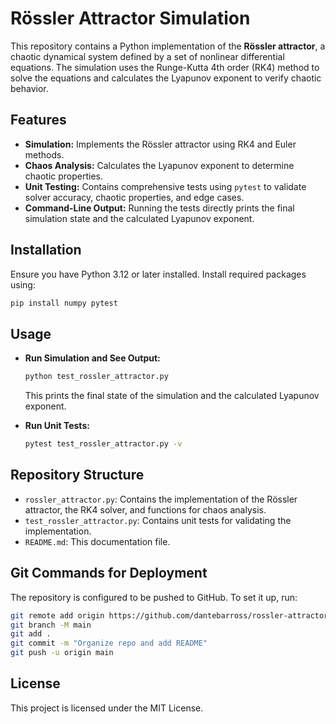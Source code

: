 # Rössler Attractor Simulation

This repository contains a Python implementation of the **Rössler attractor**, a chaotic dynamical system defined by a set of nonlinear differential equations. The simulation uses the Runge-Kutta 4th order (RK4) method to solve the equations and calculates the Lyapunov exponent to verify chaotic behavior.

## Features
- **Simulation:** Implements the Rössler attractor using RK4 and Euler methods.
- **Chaos Analysis:** Calculates the Lyapunov exponent to determine chaotic properties.
- **Unit Testing:** Contains comprehensive tests using `pytest` to validate solver accuracy, chaotic properties, and edge cases.
- **Command-Line Output:** Running the tests directly prints the final simulation state and the calculated Lyapunov exponent.

## Installation
Ensure you have Python 3.12 or later installed. Install required packages using:
```bash
pip install numpy pytest
```

## Usage
- **Run Simulation and See Output:**
  ```bash
  python test_rossler_attractor.py
  ```
  This prints the final state of the simulation and the calculated Lyapunov exponent.

- **Run Unit Tests:**
  ```bash
  pytest test_rossler_attractor.py -v
  ```

## Repository Structure
- `rossler_attractor.py`: Contains the implementation of the Rössler attractor, the RK4 solver, and functions for chaos analysis.
- `test_rossler_attractor.py`: Contains unit tests for validating the implementation.
- `README.md`: This documentation file.

## Git Commands for Deployment
The repository is configured to be pushed to GitHub. To set it up, run:
```bash
git remote add origin https://github.com/dantebarross/rossler-attractor.git
git branch -M main
git add .
git commit -m "Organize repo and add README"
git push -u origin main
```

## License
This project is licensed under the MIT License.
